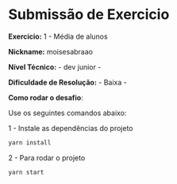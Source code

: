 # Submissão de Exercicio

**Exercicio:** 1 - Média de alunos

**Nickname:** moisesabraao

**Nível Técnico:** - dev junior -

**Dificuldade de Resolução:** - Baixa -

**Como rodar o desafio**: 

Use os seguintes comandos abaixo:

1 - Instale as dependências do projeto
```bash
yarn install
```
2 - Para rodar o projeto
```bash
yarn start
```